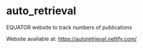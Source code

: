 # auto_retrieval

EQUATOR website to track numbers of publications

Website available at: https://autoretrieval.netlify.com/
